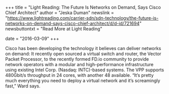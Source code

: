 +++
title = "Light Reading: The Future Is Networks on Demand, Says Cisco Chief Architect"
author = "Jeska Duman"
newslink = "https://www.lightreading.com/carrier-sdn/sdn-technology/the-future-is-networks-on-demand-says-cisco-chief-architect/d/d-id/721694"
newsbuttontxt = "Read More at Light Reading"

date = "2016-03-09"
+++

Cisco has been developing the technology it believes can deliver networks on
demand: It recently open sourced a virtual switch and router, the Vector Packet
Processor, to the recently formed FD.io community to provide network operators
with a modular and high-performance infrastructure using existing Intel Corp.
(Nasdaq: INTC)-based systems. The VPP supports 480Gbit/s throughput in 24 cores,
with another 48 available. “It’s pretty much everything you need to deploy a virtual
network and it’s screamingly fast,” Ward says.